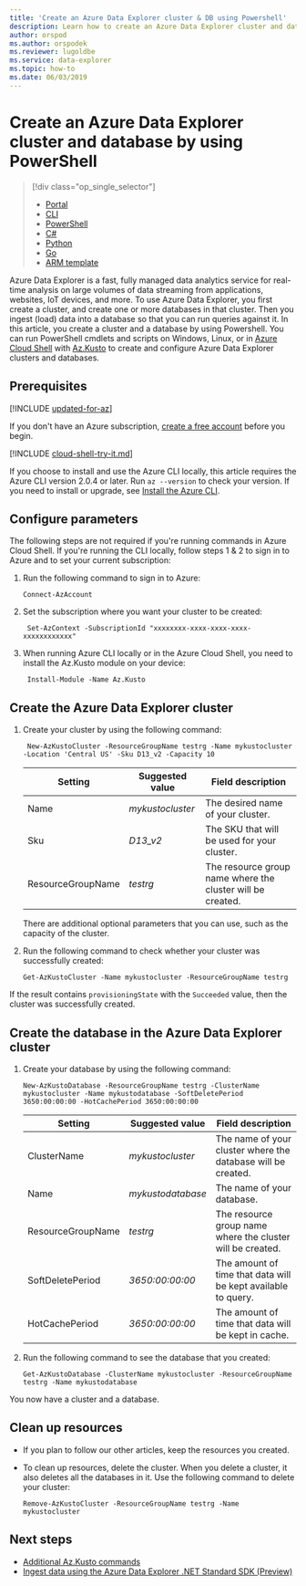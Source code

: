 ```yaml
---
title: 'Create an Azure Data Explorer cluster & DB using Powershell'
description: Learn how to create an Azure Data Explorer cluster and database by using PowerShell
author: orspod
ms.author: orspodek
ms.reviewer: lugoldbe
ms.service: data-explorer
ms.topic: how-to
ms.date: 06/03/2019
---
```



# Create an Azure Data Explorer cluster and database by using PowerShell

> [!div class="op_single_selector"]
> * [Portal](create-cluster-database-portal.md)
> * [CLI](create-cluster-database-cli.md)
> * [PowerShell](create-cluster-database-powershell.md)
> * [C#](create-cluster-database-csharp.md)
> * [Python](create-cluster-database-python.md)
> * [Go](create-cluster-database-go.md)
> * [ARM template](create-cluster-database-resource-manager.md)  

Azure Data Explorer is a fast, fully managed data analytics service for real-time analysis on large volumes of data streaming from applications, websites, IoT devices, and more. To use Azure Data Explorer, you first create a cluster, and create one or more databases in that cluster. Then you ingest (load) data into a database so that you can run queries against it. In this article, you create a cluster and a database by using Powershell. You can run PowerShell cmdlets and scripts on Windows, Linux, or in [Azure Cloud Shell](/azure/cloud-shell/overview) with [Az.Kusto](/powershell/module/az.kusto/?view=azps-1.4.0#kusto) to create and configure Azure Data Explorer clusters and databases.

## Prerequisites

[!INCLUDE [updated-for-az](includes/updated-for-az.md)]

If you don't have an Azure subscription, [create a free account](https://azure.microsoft.com/free/) before you begin.

[!INCLUDE [cloud-shell-try-it.md](includes/cloud-shell-try-it.md)]

If you choose to install and use the Azure CLI locally, this article requires the Azure CLI version 2.0.4 or later. Run `az --version` to check your version. If you need to install or upgrade, see [Install the Azure CLI](/cli/azure/install-azure-cli).

## Configure parameters

The following steps are not required if you're running commands in Azure Cloud Shell. If you're running the CLI locally, follow steps 1 & 2 to sign in to Azure and to set your current subscription:

1. Run the following command to sign in to Azure:

    ```azurepowershell-interactive
    Connect-AzAccount
    ```

1. Set the subscription where you want your cluster to be created:

    ```azurepowershell-interactive
     Set-AzContext -SubscriptionId "xxxxxxxx-xxxx-xxxx-xxxx-xxxxxxxxxxxx"
    ```
1. When running Azure CLI locally or in the Azure Cloud Shell, you need to install the Az.Kusto module on your device:

    ```azurepowershell-interactive
     Install-Module -Name Az.Kusto
    ```

## Create the Azure Data Explorer cluster

1. Create your cluster by using the following command:

    ```azurepowershell-interactive
     New-AzKustoCluster -ResourceGroupName testrg -Name mykustocluster -Location 'Central US' -Sku D13_v2 -Capacity 10
    ```

   |**Setting** | **Suggested value** | **Field description**|
   |---|---|---|
   | Name | *mykustocluster* | The desired name of your cluster.|
   | Sku | *D13_v2* | The SKU that will be used for your cluster. |
   | ResourceGroupName | *testrg* | The resource group name where the cluster will be created. |

    There are additional optional parameters that you can use, such as the capacity of the cluster.

1. Run the following command to check whether your cluster was successfully created:

    ```azurepowershell-interactive
    Get-AzKustoCluster -Name mykustocluster -ResourceGroupName testrg
    ```

If the result contains `provisioningState` with the `Succeeded` value, then the cluster was successfully created.

## Create the database in the Azure Data Explorer cluster

1. Create your database by using the following command:

    ```azurepowershell-interactive
    New-AzKustoDatabase -ResourceGroupName testrg -ClusterName mykustocluster -Name mykustodatabase -SoftDeletePeriod 3650:00:00:00 -HotCachePeriod 3650:00:00:00
    ```

   |**Setting** | **Suggested value** | **Field description**|
   |---|---|---|
   | ClusterName | *mykustocluster* | The name of your cluster where the database will be created.|
   | Name | *mykustodatabase* | The name of your database.|
   | ResourceGroupName | *testrg* | The resource group name where the cluster will be created. |
   | SoftDeletePeriod | *3650:00:00:00* | The amount of time that data will be kept available to query. |
   | HotCachePeriod | *3650:00:00:00* | The amount of time that data will be kept in cache. |

1. Run the following command to see the database that you created:

    ```azurepowershell-interactive
    Get-AzKustoDatabase -ClusterName mykustocluster -ResourceGroupName testrg -Name mykustodatabase
    ```

You now have a cluster and a database.

## Clean up resources

* If you plan to follow our other articles, keep the resources you created.
* To clean up resources, delete the cluster. When you delete a cluster, it also deletes all the databases in it. Use the following command to delete your cluster:

    ```azurepowershell-interactive
    Remove-AzKustoCluster -ResourceGroupName testrg -Name mykustocluster
    ```

## Next steps

* [Additional Az.Kusto commands](/powershell/module/az.kusto/?view=azps-1.7.0#kusto)
* [Ingest data using the Azure Data Explorer .NET Standard SDK (Preview)](./net-sdk-ingest-data.md)